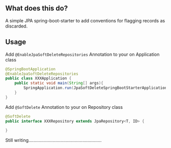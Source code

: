 ## What does this do?

A simple JPA spring-boot-starter to add conventions for flagging records as discarded.



## Usage

Add  `@EnableJpaSoftDeleteRepositories` Annotation to your  on Application class

```java
@SpringBootApplication
@EnableJpaSoftDeleteRepositories
public class XXXApplication {
    public static void main(String[] args){
        SpringApplication.run(JpaSoftDeleteSpringBootStarterApplication.class, args);
    }
}
```

Add  `@SoftDelete`  Annotation to your  on Repository class

```java
@SoftDelete
public interface XXXRepository extends JpaRepository<T, ID> {
    
}
```



Still writing.........................................................